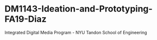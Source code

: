 # DM1143-Ideation-and-Prototyping-FA19-Diaz
Integrated Digital Media Program - NYU Tandon School of Engineering
